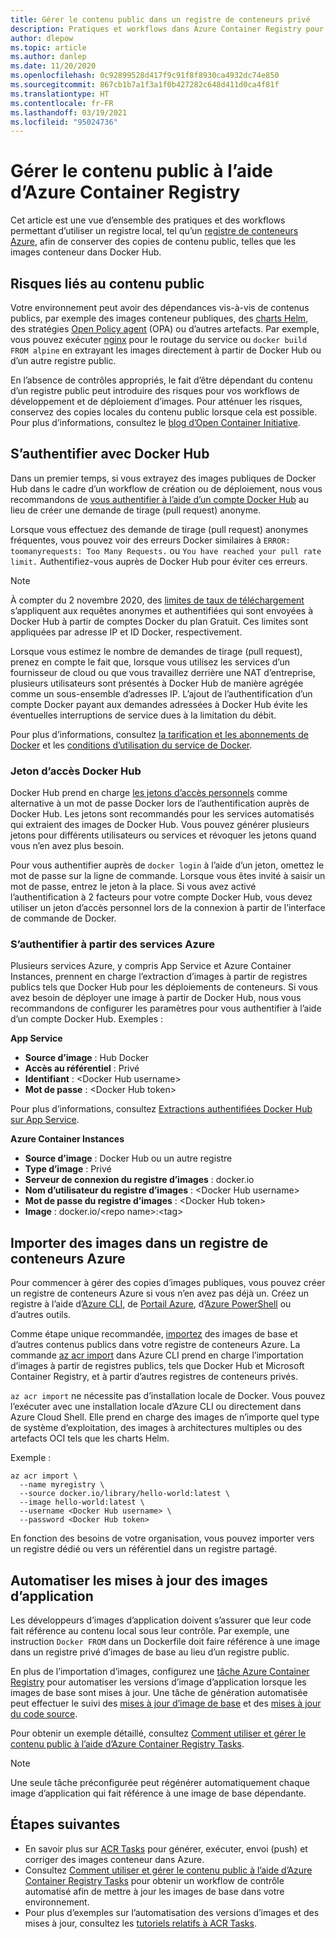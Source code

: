 ```yaml
---
title: Gérer le contenu public dans un registre de conteneurs privé
description: Pratiques et workflows dans Azure Container Registry pour gérer les dépendances sur les images publiques à partir de Docker Hub et d’autres contenus publics
author: dlepow
ms.topic: article
ms.author: danlep
ms.date: 11/20/2020
ms.openlocfilehash: 0c92899528d417f9c91f8f8930ca4932dc74e850
ms.sourcegitcommit: 867cb1b7a1f3a1f0b427282c648d411d0ca4f81f
ms.translationtype: HT
ms.contentlocale: fr-FR
ms.lasthandoff: 03/19/2021
ms.locfileid: "95024736"
---
```

# <a name="manage-public-content-with-azure-container-registry"></a>Gérer le contenu public à l’aide d’Azure Container Registry

Cet article est une vue d’ensemble des pratiques et des workflows permettant d’utiliser un registre local, tel qu’un [registre de conteneurs Azure](container-registry-intro.md), afin de conserver des copies de contenu public, telles que les images conteneur dans Docker Hub. 


## <a name="risks-with-public-content"></a>Risques liés au contenu public

Votre environnement peut avoir des dépendances vis-à-vis de contenus publics, par exemple des images conteneur publiques, des [charts Helm](https://helm.sh/), des stratégies [Open Policy agent](https://www.openpolicyagent.org/) (OPA) ou d’autres artefacts. Par exemple, vous pouvez exécuter [nginx](https://hub.docker.com/_/nginx) pour le routage du service ou `docker build FROM alpine` en extrayant les images directement à partir de Docker Hub ou d’un autre registre public. 

En l’absence de contrôles appropriés, le fait d’être dépendant du contenu d’un registre public peut introduire des risques pour vos workflows de développement et de déploiement d’images. Pour atténuer les risques, conservez des copies locales du contenu public lorsque cela est possible. Pour plus d’informations, consultez le [blog d’Open Container Initiative](https://opencontainers.org/posts/blog/2020-10-30-consuming-public-content/). 

## <a name="authenticate-with-docker-hub"></a>S’authentifier avec Docker Hub

Dans un premier temps, si vous extrayez des images publiques de Docker Hub dans le cadre d’un workflow de création ou de déploiement, nous vous recommandons de [vous authentifier à l’aide d’un compte Docker Hub](https://docs.docker.com/docker-hub/download-rate-limit/#how-do-i-authenticate-pull-requests) au lieu de créer une demande de tirage (pull request) anonyme.

Lorsque vous effectuez des demande de tirage (pull request) anonymes fréquentes, vous pouvez voir des erreurs Docker similaires à `ERROR: toomanyrequests: Too Many Requests.` ou `You have reached your pull rate limit.` Authentifiez-vous auprès de Docker Hub pour éviter ces erreurs.

> [!NOTE]
> À compter du 2 novembre 2020, des [limites de taux de téléchargement](https://docs.docker.com/docker-hub/download-rate-limit) s’appliquent aux requêtes anonymes et authentifiées qui sont envoyées à Docker Hub à partir de comptes Docker du plan Gratuit. Ces limites sont appliquées par adresse IP et ID Docker, respectivement. 
>
> Lorsque vous estimez le nombre de demandes de tirage (pull request), prenez en compte le fait que, lorsque vous utilisez les services d’un fournisseur de cloud ou que vous travaillez derrière une NAT d’entreprise, plusieurs utilisateurs sont présentés à Docker Hub de manière agrégée comme un sous-ensemble d’adresses IP. L’ajout de l’authentification d’un compte Docker payant aux demandes adressées à Docker Hub évite les éventuelles interruptions de service dues à la limitation du débit.
>
> Pour plus d’informations, consultez [la tarification et les abonnements de Docker](https://www.docker.com/pricing) et les [conditions d’utilisation du service de Docker](https://www.docker.com/legal/docker-terms-service).

### <a name="docker-hub-access-token"></a>Jeton d’accès Docker Hub

Docker Hub prend en charge [les jetons d’accès personnels](https://docs.docker.com/docker-hub/access-tokens/) comme alternative à un mot de passe Docker lors de l’authentification auprès de Docker Hub. Les jetons sont recommandés pour les services automatisés qui extraient des images de Docker Hub. Vous pouvez générer plusieurs jetons pour différents utilisateurs ou services et révoquer les jetons quand vous n’en avez plus besoin.

Pour vous authentifier auprès de `docker login` à l’aide d’un jeton, omettez le mot de passe sur la ligne de commande. Lorsque vous êtes invité à saisir un mot de passe, entrez le jeton à la place. Si vous avez activé l’authentification à 2 facteurs pour votre compte Docker Hub, vous devez utiliser un jeton d’accès personnel lors de la connexion à partir de l’interface de commande de Docker.

### <a name="authenticate-from-azure-services"></a>S’authentifier à partir des services Azure

Plusieurs services Azure, y compris App Service et Azure Container Instances, prennent en charge l’extraction d’images à partir de registres publics tels que Docker Hub pour les déploiements de conteneurs. Si vous avez besoin de déployer une image à partir de Docker Hub, nous vous recommandons de configurer les paramètres pour vous authentifier à l’aide d’un compte Docker Hub. Exemples :

**App Service**

* **Source d’image** : Hub Docker
* **Accès au référentiel** : Privé
* **Identifiant** : \<Docker Hub username>
* **Mot de passe** : \<Docker Hub token>

Pour plus d’informations, consultez [Extractions authentifiées Docker Hub sur App Service](https://azure.github.io/AppService/2020/10/15/Docker-Hub-authenticated-pulls-on-App-Service.html).

**Azure Container Instances**

* **Source d’image** : Docker Hub ou un autre registre
* **Type d’image** : Privé
* **Serveur de connexion du registre d’images** : docker.io
* **Nom d’utilisateur du registre d’images** : \<Docker Hub username>
* **Mot de passe du registre d’images** : \<Docker Hub token>
* **Image** : docker.io/\<repo name\>:\<tag>

## <a name="import-images-to-an-azure-container-registry"></a>Importer des images dans un registre de conteneurs Azure
 
Pour commencer à gérer des copies d’images publiques, vous pouvez créer un registre de conteneurs Azure si vous n’en avez pas déjà un. Créez un registre à l’aide d’[Azure CLI](container-registry-get-started-azure-cli.md), de [Portail Azure](container-registry-get-started-portal.md), d’[Azure PowerShell](container-registry-get-started-powershell.md) ou d’autres outils. 

Comme étape unique recommandée, [importez](container-registry-import-images.md) des images de base et d’autres contenus publics dans votre registre de conteneurs Azure. La commande [az acr import](/cli/azure/acr#az_acr_import) dans Azure CLI prend en charge l’importation d’images à partir de registres publics, tels que Docker Hub et Microsoft Container Registry, et à partir d’autres registres de conteneurs privés. 

`az acr import` ne nécessite pas d’installation locale de Docker. Vous pouvez l’exécuter avec une installation locale d’Azure CLI ou directement dans Azure Cloud Shell. Elle prend en charge des images de n’importe quel type de système d’exploitation, des images à architectures multiples ou des artefacts OCI tels que les charts Helm.

Exemple :

```azurecli-interactive
az acr import \
  --name myregistry \
  --source docker.io/library/hello-world:latest \
  --image hello-world:latest \
  --username <Docker Hub username> \
  --password <Docker Hub token>
```

En fonction des besoins de votre organisation, vous pouvez importer vers un registre dédié ou vers un référentiel dans un registre partagé.

## <a name="automate-application-image-updates"></a>Automatiser les mises à jour des images d’application

Les développeurs d’images d’application doivent s’assurer que leur code fait référence au contenu local sous leur contrôle. Par exemple, une instruction `Docker FROM` dans un Dockerfile doit faire référence à une image dans un registre privé d’images de base au lieu d’un registre public. 

En plus de l’importation d’images, configurez une [tâche Azure Container Registry](container-registry-tasks-overview.md) pour automatiser les versions d’image d’application lorsque les images de base sont mises à jour. Une tâche de génération automatisée peut effectuer le suivi des [mises à jour d’image de base](container-registry-tasks-base-images.md) et des [mises à jour du code source](container-registry-tasks-overview.md#trigger-task-on-source-code-update).

Pour obtenir un exemple détaillé, consultez [Comment utiliser et gérer le contenu public à l’aide d’Azure Container Registry Tasks](tasks-consume-public-content.md). 

> [!NOTE]
> Une seule tâche préconfigurée peut régénérer automatiquement chaque image d’application qui fait référence à une image de base dépendante. 
 
## <a name="next-steps"></a>Étapes suivantes
 
* En savoir plus sur [ACR Tasks](container-registry-tasks-overview.md) pour générer, exécuter, envoi (push) et corriger des images conteneur dans Azure.
* Consultez [Comment utiliser et gérer le contenu public à l’aide d’Azure Container Registry Tasks](tasks-consume-public-content.md) pour obtenir un workflow de contrôle automatisé afin de mettre à jour les images de base dans votre environnement. 
* Pour plus d’exemples sur l’automatisation des versions d’images et des mises à jour, consultez les [tutoriels relatifs à ACR Tasks](container-registry-tutorial-quick-task.md).
